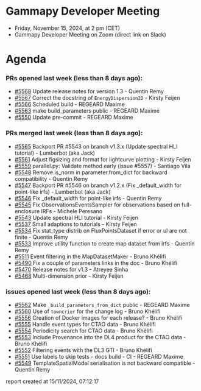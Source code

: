 # Gammapy Developer Meeting 
 * Friday, November 15, 2024, at 2 pm (CET) 
 * Gammapy Developer Meeting on Zoom (direct link on Slack) 
# Agenda

### PRs opened last week (less than 8 days ago): 
* [#5568](https://github.com/gammapy/gammapy/pull/5568) Update release notes for version 1.3 - Quentin Remy
* [#5567](https://github.com/gammapy/gammapy/pull/5567) Correct the docstring of `EnergyDispersion2D` - Kirsty Feijen
* [#5566](https://github.com/gammapy/gammapy/pull/5566) Scheduled build - REGEARD Maxime
* [#5563](https://github.com/gammapy/gammapy/pull/5563) make build_parameters public - REGEARD Maxime
* [#5550](https://github.com/gammapy/gammapy/pull/5550) Update pre-commit - REGEARD Maxime

### PRs merged last week (less than 8 days ago): 
* [#5565](https://github.com/gammapy/gammapy/pull/5565) Backport PR #5543 on branch v1.3.x (Update spectral HLI tutorial) - Lumberbot (aka Jack)
* [#5561](https://github.com/gammapy/gammapy/pull/5561) Adjust figsizing and format for lightcurve plotting - Kirsty Feijen
* [#5559](https://github.com/gammapy/gammapy/pull/5559) parallel.py: Validate method early (issue #5557) - Santiago Vila
* [#5548](https://github.com/gammapy/gammapy/pull/5548) Remove is_norm in parameter.from_dict for backward compatibility - Quentin Remy
* [#5547](https://github.com/gammapy/gammapy/pull/5547) Backport PR #5546 on branch v1.2.x (Fix _default_width for point-like irfs) - Lumberbot (aka Jack)
* [#5546](https://github.com/gammapy/gammapy/pull/5546) Fix _default_width for point-like irfs - Quentin Remy
* [#5545](https://github.com/gammapy/gammapy/pull/5545) Fix ObservationsEventsSampler for observations based on full-enclosure IRFs - Michele Peresano
* [#5543](https://github.com/gammapy/gammapy/pull/5543) Update spectral HLI tutorial - Kirsty Feijen
* [#5537](https://github.com/gammapy/gammapy/pull/5537) Small adaptions to tutorials - Kirsty Feijen
* [#5534](https://github.com/gammapy/gammapy/pull/5534) Fix stat_type distrib on FluxPointsDataset if error or ul are not finite - Quentin Remy
* [#5533](https://github.com/gammapy/gammapy/pull/5533) Improve utility function to create map dataset from irfs - Quentin Remy
* [#5511](https://github.com/gammapy/gammapy/pull/5511) Event filtering in the MapDatasetMaker - Bruno Khélifi
* [#5490](https://github.com/gammapy/gammapy/pull/5490) Fix a couple of parameters links in the doc - Bruno Khélifi
* [#5470](https://github.com/gammapy/gammapy/pull/5470) Release notes for v1.3 - Atreyee Sinha
* [#5468](https://github.com/gammapy/gammapy/pull/5468) Multi-dimension prior - Kirsty Feijen

### issues opened last week (less than 8 days ago): 
* [#5562](https://github.com/gammapy/gammapy/issues/5562) Make `_build_parameters_from_dict` public - REGEARD Maxime
* [#5560](https://github.com/gammapy/gammapy/issues/5560) Use of `towncrier` for the change log - Bruno Khélifi
* [#5556](https://github.com/gammapy/gammapy/issues/5556) Creation of Docker images for each release? - Bruno Khélifi
* [#5555](https://github.com/gammapy/gammapy/issues/5555) Handle event types for CTAO data - Bruno Khélifi
* [#5554](https://github.com/gammapy/gammapy/issues/5554) Periodicity search for CTAO data - Bruno Khélifi
* [#5553](https://github.com/gammapy/gammapy/issues/5553) Include Provenance into the DL4 product for the CTAO data - Bruno Khélifi
* [#5552](https://github.com/gammapy/gammapy/issues/5552) Filtering events with the DL3 GTI - Bruno Khélifi
* [#5551](https://github.com/gammapy/gammapy/issues/5551) Use labels to skip tests - docs build - CI - REGEARD Maxime
* [#5549](https://github.com/gammapy/gammapy/issues/5549) TemplateSpatialModel serialisation is not  backward compatible - Quentin Remy

 report created at 15/11/2024, 07:12:17